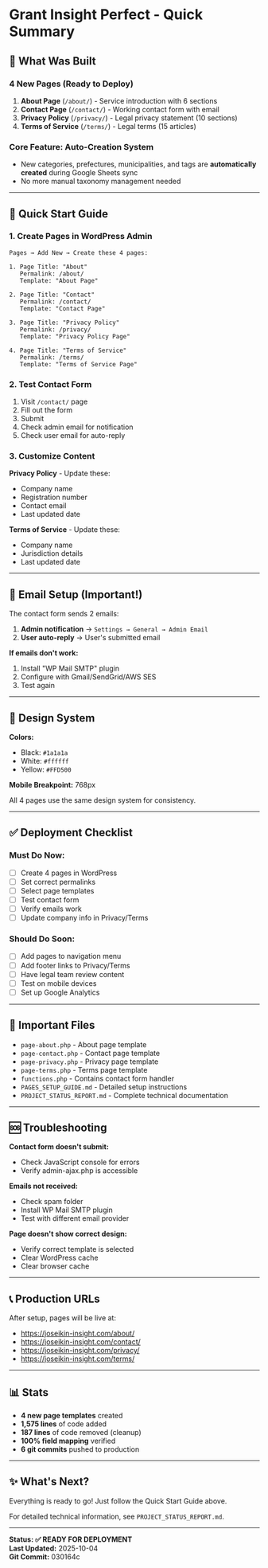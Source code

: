 # Grant Insight Perfect - Quick Summary

## 🎯 What Was Built

### 4 New Pages (Ready to Deploy)
1. **About Page** (`/about/`) - Service introduction with 6 sections
2. **Contact Page** (`/contact/`) - Working contact form with email
3. **Privacy Policy** (`/privacy/`) - Legal privacy statement (10 sections)
4. **Terms of Service** (`/terms/`) - Legal terms (15 articles)

### Core Feature: Auto-Creation System
- New categories, prefectures, municipalities, and tags are **automatically created** during Google Sheets sync
- No more manual taxonomy management needed

---

## 🚀 Quick Start Guide

### 1. Create Pages in WordPress Admin
```
Pages → Add New → Create these 4 pages:

1. Page Title: "About"
   Permalink: /about/
   Template: "About Page"
   
2. Page Title: "Contact" 
   Permalink: /contact/
   Template: "Contact Page"
   
3. Page Title: "Privacy Policy"
   Permalink: /privacy/
   Template: "Privacy Policy Page"
   
4. Page Title: "Terms of Service"
   Permalink: /terms/
   Template: "Terms of Service Page"
```

### 2. Test Contact Form
1. Visit `/contact/` page
2. Fill out the form
3. Submit
4. Check admin email for notification
5. Check user email for auto-reply

### 3. Customize Content
**Privacy Policy** - Update these:
- Company name
- Registration number  
- Contact email
- Last updated date

**Terms of Service** - Update these:
- Company name
- Jurisdiction details
- Last updated date

---

## 📧 Email Setup (Important!)

The contact form sends 2 emails:
1. **Admin notification** → `Settings → General → Admin Email`
2. **User auto-reply** → User's submitted email

**If emails don't work:**
1. Install "WP Mail SMTP" plugin
2. Configure with Gmail/SendGrid/AWS SES
3. Test again

---

## 🎨 Design System

**Colors:**
- Black: `#1a1a1a`
- White: `#ffffff`  
- Yellow: `#FFD500`

**Mobile Breakpoint:** 768px

All 4 pages use the same design system for consistency.

---

## ✅ Deployment Checklist

### Must Do Now:
- [ ] Create 4 pages in WordPress
- [ ] Set correct permalinks
- [ ] Select page templates
- [ ] Test contact form
- [ ] Verify emails work
- [ ] Update company info in Privacy/Terms

### Should Do Soon:
- [ ] Add pages to navigation menu
- [ ] Add footer links to Privacy/Terms
- [ ] Have legal team review content
- [ ] Test on mobile devices
- [ ] Set up Google Analytics

---

## 📂 Important Files

- `page-about.php` - About page template
- `page-contact.php` - Contact page template  
- `page-privacy.php` - Privacy page template
- `page-terms.php` - Terms page template
- `functions.php` - Contains contact form handler
- `PAGES_SETUP_GUIDE.md` - Detailed setup instructions
- `PROJECT_STATUS_REPORT.md` - Complete technical documentation

---

## 🆘 Troubleshooting

**Contact form doesn't submit:**
- Check JavaScript console for errors
- Verify admin-ajax.php is accessible

**Emails not received:**
- Check spam folder
- Install WP Mail SMTP plugin
- Test with different email provider

**Page doesn't show correct design:**
- Verify correct template is selected
- Clear WordPress cache
- Clear browser cache

---

## 📞 Production URLs

After setup, pages will be live at:
- https://joseikin-insight.com/about/
- https://joseikin-insight.com/contact/
- https://joseikin-insight.com/privacy/
- https://joseikin-insight.com/terms/

---

## 📊 Stats

- **4 new page templates** created
- **1,575 lines** of code added
- **187 lines** of code removed (cleanup)
- **100% field mapping** verified
- **6 git commits** pushed to production

---

## ✨ What's Next?

Everything is ready to go! Just follow the Quick Start Guide above.

For detailed technical information, see `PROJECT_STATUS_REPORT.md`.

---

**Status: ✅ READY FOR DEPLOYMENT**  
**Last Updated:** 2025-10-04  
**Git Commit:** 030164c
